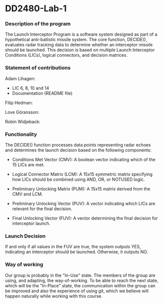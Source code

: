 # DD2480-Lab-1

### Description of the program
The Launch Interceptor Program is a software system designed as part of a hypothetical anti-ballistic missile system. The core function, DECIDE(), evaluates radar tracking data to determine whether an interceptor missile should be launched. This decision is based on multiple Launch Interceptor Conditions (LICs), logical connectors, and decision matrices.

### Statement of contributions
Adam Lihagen:
- LIC 6, 8, 10 and 14
- Documentation (README file)

Filip Hedman:

Love Göransson:

Robin Widjeback:

### Functionality

The DECIDE() function processes data points representing radar echoes and determines the launch decision based on the following components:

- Conditions Met Vector (CMV): A boolean vector indicating which of the 15 LICs are met.

- Logical Connector Matrix (LCM): A 15x15 symmetric matrix specifying how LICs should be combined using AND, OR, or NOTUSED logic.

- Preliminary Unlocking Matrix (PUM): A 15x15 matrix derived from the CMV and LCM.

- Preliminary Unlocking Vector (PUV): A vector indicating which LICs are relevant for the final decision.

- Final Unlocking Vector (FUV): A vector determining the final decision for interceptor launch.

### Launch Decision

If and only if all values in the FUV are true, the system outputs YES, indicating an interceptor should be launched. Otherwise, it outputs NO.


### Way of working
Our group is probably in the "In-Use" state. The members of the group are using, and adapting, the way-of-working. To be able to reach the next state, which will be the "In-Place" state, the communication within the group can be improved and also the experience of using git, which we believe will happen naturally while working with this course.